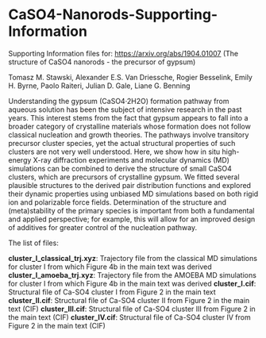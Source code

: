 # CaSO4-Nanorods-Supporting-Information
Supporting Information files for: https://arxiv.org/abs/1904.01007 (The structure of CaSO4 nanorods - the precursor of gypsum)

Tomasz M. Stawski, Alexander E.S. Van Driessche, Rogier Besselink, Emily H. Byrne, Paolo Raiteri, Julian D. Gale, Liane G. Benning

Understanding the gypsum (CaSO4·2H2O) formation pathway from aqueous solution has been the subject of intensive research in the past years. This interest stems from the fact that gypsum appears to fall into a broader category of crystalline materials whose formation does not follow classical nucleation and growth theories. The pathways involve transitory precursor cluster species, yet the actual structural properties of such clusters are not very well understood. Here, we show how in situ high-energy X-ray diffraction experiments and molecular dynamics (MD) simulations can be combined to derive the structure of small CaSO4 clusters, which are precursors of crystalline gypsum. We fitted several plausible structures to the derived pair distribution functions and explored their dynamic properties using unbiased MD simulations based on both rigid ion and polarizable force fields. Determination of the structure and (meta)stability of the primary species is important from both a fundamental and applied perspective; for example, this will allow for an improved design of additives for greater control of the nucleation pathway.


The list of files:

<b>cluster_I_classical_trj.xyz</b>: Trajectory file from the classical MD simulations for cluster I from which Figure 4b in the main text was derived
<b>cluster_I_amoeba_trj.xyz</b>: Trajectory file from the AMOEBA MD simulations for cluster I from which Figure 4b in the main text was derived
<b>cluster_I.cif</b>: Structural file of Ca-SO4 cluster I from Figure 2 in the main text
<b>cluster_II.cif</b>: Structural file of Ca-SO4 cluster II from Figure 2 in the main text (CIF)
<b>cluster_III.cif</b>: Structural file of Ca-SO4 cluster III from Figure 2 in the main text (CIF)
<b>cluster_IV.cif</b>: Structural file of Ca-SO4 cluster IV from Figure 2 in the main text (CIF)
